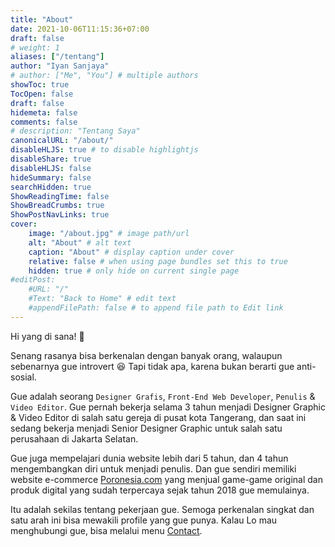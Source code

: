 ```yaml
---
title: "About"
date: 2021-10-06T11:15:36+07:00
draft: false
# weight: 1
aliases: ["/tentang"]
author: "Iyan Sanjaya"
# author: ["Me", "You"] # multiple authors
showToc: true
TocOpen: false
draft: false
hidemeta: false
comments: false
# description: "Tentang Saya"
canonicalURL: "/about/"
disableHLJS: true # to disable highlightjs
disableShare: true
disableHLJS: false
hideSummary: false
searchHidden: true
ShowReadingTime: false
ShowBreadCrumbs: true
ShowPostNavLinks: true
cover:
    image: "/about.jpg" # image path/url
    alt: "About" # alt text
    caption: "About" # display caption under cover
    relative: false # when using page bundles set this to true
    hidden: true # only hide on current single page
#editPost:
    #URL: "/"
    #Text: "Back to Home" # edit text
    #appendFilePath: false # to append file path to Edit link
---
```

Hi yang di sana! 👋

Senang rasanya bisa berkenalan dengan banyak orang, walaupun sebenarnya gue introvert 😆 Tapi tidak apa, karena bukan berarti gue anti-sosial.

Gue adalah seorang `Designer Grafis`, `Front-End Web Developer`, `Penulis` & `Video Editor`. Gue pernah bekerja selama 3 tahun menjadi Designer Graphic & Video Editor di salah satu gereja di pusat kota Tangerang, dan saat ini sedang bekerja menjadi Senior Designer Graphic untuk salah satu perusahaan di Jakarta Selatan.

Gue juga mempelajari dunia website lebih dari 5 tahun, dan 4 tahun mengembangkan diri untuk menjadi penulis. Dan gue sendiri memiliki website e-commerce [Poronesia.com](https://poronesia.com) yang menjual game-game original dan produk digital yang sudah terpercaya sejak tahun 2018 gue memulainya.

Itu adalah sekilas tentang pekerjaan gue. Semoga perkenalan singkat dan satu arah ini bisa mewakili profile yang gue punya. Kalau Lo mau menghubungi gue, bisa melalui menu [Contact](/contact).